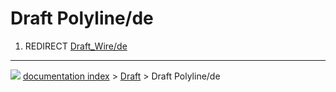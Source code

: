 # Draft Polyline/de
1.  REDIRECT [Draft\_Wire/de](Draft_Wire/de.md)



---
![](images/Right_arrow.png) [documentation index](../README.md) > [Draft](Draft_Workbench.md) > Draft Polyline/de
